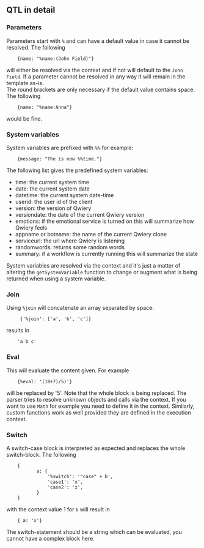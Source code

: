 ## QTL in detail


### Parameters

Parameters start with `%` and can have a default value in case it cannot be resolved.
The following

        {name: "%name:(John Field)"}
        
will either be resolved via the context and if not will default to the `John Field`.
If a parameter cannot be resolved in any way it will remain in the template as-is.  
The round brackets are only necessary if the default value contains space. The following

        {name: "%name:Anna"}
        
would be fine.

### System variables

System variables are prefixed with `%%` for example:

        {message: "The is now %%time."}
        
The following list gives the predefined system variables:

- time: the current system time
- date: the current system date
- datetime: the current system date-time
- userid: the user id of the client
- version: the version of Qwiery
- versiondate: the date of the current Qwiery version
- emotions: if the emotional service is turned on this will summarize how Qwiery feels
- appname or botname: the name of the current Qwiery clone
- serviceurl: the url where Qwiery is listening
- randomwords: returns some random words
- summary: if a workflow is currently running this will summarize the state


System variables are resolved via the context and it's just a matter of altering the `getSystemVariable` function to change or augment what is being returned when using a system variable.                       

### Join

Using `%join` will concatenate an array separated by space: 

         {'%join': ['a', 'b', 'c']}
         
results in 

        'a b c'
        

### Eval

This will evaluate the content given. For example

        {%eval: '(18+7)/5)'}
        
will be replaced by '5'. Note that the whole block is being replaced.
The parser tries to resolve unknown objects and calls via the context. If you want to use `Math` for example you need to define it in the context. Similarly, custom functions work as well provided they are defined in the execution context.

### Switch

A switch-case block is interpreted as expected and replaces the whole switch-block. The following

        {
               a: {
                   '%switch': '"case" + b',
                   'case1': 'x',
                   'case2': 'z',
               }
        }     
with the context value 1 for `b` will result in

        { a: 'x'}

The switch-statement should be a string which can be evaluated, you cannot have a complex block here.                
